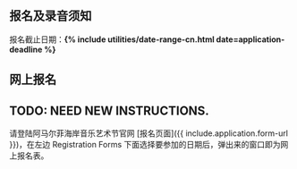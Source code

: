 ## 报名及录音须知

报名截止日期：**{% include utilities/date-range-cn.html date=application-deadline %}**

## 网上报名

## TODO: NEED NEW INSTRUCTIONS.
请登陆阿马尔菲海岸音乐艺术节官网 [报名页面]({{ include.application.form-url }})，在左边 Registration Forms 下面选择要参加的日期后，弹出来的窗口即为网上报名表。

